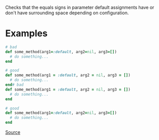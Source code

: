 
Checks that the equals signs in parameter default assignments
have or don't have surrounding space depending on configuration.

# Examples

```ruby
# bad
def some_method(arg1=:default, arg2=nil, arg3=[])
  # do something...
end

# good
def some_method(arg1 = :default, arg2 = nil, arg3 = [])
  # do something...
end# bad
def some_method(arg1 = :default, arg2 = nil, arg3 = [])
  # do something...
end

# good
def some_method(arg1=:default, arg2=nil, arg3=[])
  # do something...
end
```

[Source](http://www.rubydoc.info/gems/rubocop/RuboCop/Cop/Layout/SpaceAroundEqualsInParameterDefault)
